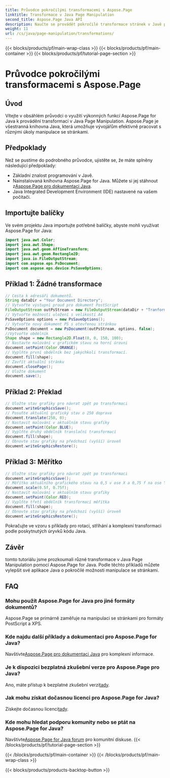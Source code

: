 ```yaml
---
title: Průvodce pokročilými transformacemi s Aspose.Page
linktitle: Transformace v Java Page Manipulation
second_title: Aspose.Page Java API
description: Naučte se provádět pokročilé transformace stránek v Javě pomocí Aspose.Page for Java. Vylepšete své Java aplikace o výkonné možnosti manipulace.
weight: 11
url: /cs/java/page-manipulation/transformations/
---
```


{{< blocks/products/pf/main-wrap-class >}}
{{< blocks/products/pf/main-container >}}
{{< blocks/products/pf/tutorial-page-section >}}

# Průvodce pokročilými transformacemi s Aspose.Page

## Úvod
Vítejte v obsáhlém průvodci o využití výkonných funkcí Aspose.Page for Java k provádění transformací v Java Page Manipulation. Aspose.Page je všestranná knihovna Java, která umožňuje vývojářům efektivně pracovat s různými úkoly manipulace se stránkami.
## Předpoklady
Než se pustíme do podrobného průvodce, ujistěte se, že máte splněny následující předpoklady:
- Základní znalost programování v Javě.
-  Nainstalovaná knihovna Aspose.Page for Java. Můžete si jej stáhnout z[Aspose.Page pro dokumentaci Java](https://reference.aspose.com/page/java/).
- Java Integrated Development Environment (IDE) nastavené na vašem počítači.
## Importujte balíčky
Ve svém projektu Java importujte potřebné balíčky, abyste mohli využívat Aspose.Page for Java:
```java
import java.awt.Color;
import java.awt.Shape;
import java.awt.geom.AffineTransform;
import java.awt.geom.Rectangle2D;
import java.io.FileOutputStream;
import com.aspose.eps.PsDocument;
import com.aspose.eps.device.PsSaveOptions;

```
## Příklad 1: Žádné transformace
```java
// Cesta k adresáři dokumentů.
String dataDir = "Your Document Directory";
// Vytvořte výstupní proud pro dokument PostScript
FileOutputStream outPsStream = new FileOutputStream(dataDir + "Tranformations_outPS.ps");
// Vytvořte možnosti uložení s velikostí A4
PsSaveOptions options = new PsSaveOptions();
// Vytvořte nový dokument PS s otevřenou stránkou
PsDocument document = new PsDocument(outPsStream, options, false);
//Vytvořte obdélník
Shape shape = new Rectangle2D.Float(0, 0, 150, 100);
// Nastavte malování v grafickém stavu na horní úrovni
document.setPaint(Color.ORANGE);
// Vyplňte první obdélník bez jakýchkoli transformací.
document.fill(shape);
// Zavřít aktuální stránku
document.closePage();
// Uložte dokument
document.save();
```
## Příklad 2: Překlad
```java
// Uložte stav grafiky pro návrat zpět po transformaci
document.writeGraphicsSave();
// Posuňte aktuální grafický stav o 250 doprava
document.translate(250, 0);
// Nastavit malování v aktuálním stavu grafiky
document.setPaint(Color.BLUE);
// Vyplňte druhý obdélník translační transformací
document.fill(shape);
// Obnovte stav grafiky na předchozí (vyšší) úroveň
document.writeGraphicsRestore();
```
## Příklad 3: Měřítko
```java
// Uložte stav grafiky pro návrat zpět po transformaci
document.writeGraphicsSave();
// Měřítko aktuálního grafického stavu na 0,5 v ose X a 0,75 f na ose Y
document.scale(0.5f, 0.75f);
// Nastavit malování v aktuálním stavu grafiky
document.setPaint(Color.RED);
// Vyplňte třetí obdélník transformací měřítka
document.fill(shape);
// Obnovte stav grafiky na předchozí (vyšší) úroveň
document.writeGraphicsRestore();
```
Pokračujte ve vzoru s příklady pro rotaci, stříhání a komplexní transformaci podle poskytnutých úryvků kódu Java.
## Závěr
tomto tutoriálu jsme prozkoumali různé transformace v Java Page Manipulation pomocí Aspose.Page for Java. Podle těchto příkladů můžete vylepšit své aplikace Java o pokročilé možnosti manipulace se stránkami.
## FAQ
### Mohu použít Aspose.Page for Java pro jiné formáty dokumentů?
Aspose.Page se primárně zaměřuje na manipulaci se stránkami pro formáty PostScript a XPS.
### Kde najdu další příklady a dokumentaci pro Aspose.Page for Java?
 Navštivte[Aspose.Page pro dokumentaci Java](https://reference.aspose.com/page/java/) pro komplexní informace.
### Je k dispozici bezplatná zkušební verze pro Aspose.Page pro Java?
 Ano, máte přístup k bezplatné zkušební verzi[tady](https://releases.aspose.com/).
### Jak mohu získat dočasnou licenci pro Aspose.Page for Java?
 Získejte dočasnou licenci[tady](https://purchase.aspose.com/temporary-license/).
### Kde mohu hledat podporu komunity nebo se ptát na Aspose.Page for Java?
 Navštivte[Aspose.Page for Java forum](https://forum.aspose.com/c/page/39) pro komunitní diskuse.
{{< /blocks/products/pf/tutorial-page-section >}}

{{< /blocks/products/pf/main-container >}}
{{< /blocks/products/pf/main-wrap-class >}}

{{< blocks/products/products-backtop-button >}}
